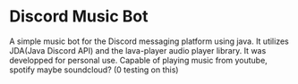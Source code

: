 # Discord Music Bot
A simple music bot for the Discord messaging platform using java.
It utilizes JDA(Java Discord API) and the lava-player audio player library.
It was developped for personal use.
Capable of playing music from youtube, spotify maybe soundcloud? (0 testing on this)

